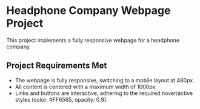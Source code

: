 # Headphone Company Webpage Project

This project implements a fully responsive webpage for a headphone company.

## Project Requirements Met
- The webpage is fully responsive, switching to a mobile layout at 480px.
- All content is centered with a maximum width of 1000px.
- Links and buttons are interactive, adhering to the required hover/active styles (color: #FF6565, opacity: 0.9).
